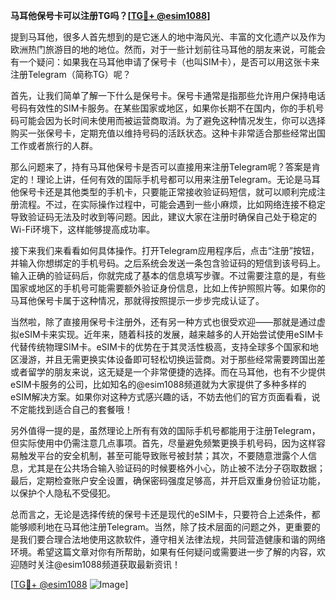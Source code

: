 **马耳他保号卡可以注册TG吗？[[TG💪+ @esim1088](https://t.me/s/esim1088)]**

提到马耳他，很多人首先想到的是它迷人的地中海风光、丰富的文化遗产以及作为欧洲热门旅游目的地的地位。然而，对于一些计划前往马耳他的朋友来说，可能会有一个疑问：如果我在马耳他申请了保号卡（也叫SIM卡），是否可以用这张卡来注册Telegram（简称TG）呢？

首先，让我们简单了解一下什么是保号卡。保号卡通常是指那些允许用户保持电话号码有效性的SIM卡服务。在某些国家或地区，如果你长期不在国内，你的手机号码可能会因为长时间未使用而被运营商取消。为了避免这种情况发生，你可以选择购买一张保号卡，定期充值以维持号码的活跃状态。这种卡非常适合那些经常出国工作或者旅行的人群。

那么问题来了，持有马耳他保号卡是否可以直接用来注册Telegram呢？答案是肯定的！理论上讲，任何有效的国际手机号都可以用来注册Telegram。无论是马耳他保号卡还是其他类型的手机卡，只要能正常接收验证码短信，就可以顺利完成注册流程。不过，在实际操作过程中，可能会遇到一些小麻烦，比如网络连接不稳定导致验证码无法及时收到等问题。因此，建议大家在注册时确保自己处于稳定的Wi-Fi环境下，这样能够提高成功率。

接下来我们来看看如何具体操作。打开Telegram应用程序后，点击“注册”按钮，并输入你想绑定的手机号码。之后系统会发送一条包含验证码的短信到该号码上。输入正确的验证码后，你就完成了基本的信息填写步骤。不过需要注意的是，有些国家或地区的手机号可能需要额外验证身份信息，比如上传护照照片等。如果你的马耳他保号卡属于这种情况，那就得按照提示一步步完成认证了。

当然啦，除了直接用保号卡注册外，还有另一种方式也很受欢迎——那就是通过虚拟eSIM卡来实现。近年来，随着科技的发展，越来越多的人开始尝试使用eSIM卡代替传统物理SIM卡。eSIM卡的优势在于其灵活性极高，支持全球多个国家和地区漫游，并且无需更换实体设备即可轻松切换运营商。对于那些经常需要跨国出差或者留学的朋友来说，这无疑是一个非常便捷的选择。而在马耳他，也有不少提供eSIM卡服务的公司，比如知名的@esim1088频道就为大家提供了多种多样的eSIM解决方案。如果你对这种方式感兴趣的话，不妨去他们的官方页面看看，说不定能找到适合自己的套餐哦！

另外值得一提的是，虽然理论上所有有效的国际手机号都能用于注册Telegram，但实际使用中仍需注意几点事项。首先，尽量避免频繁更换手机号码，因为这样容易触发平台的安全机制，甚至可能导致账号被封禁；其次，不要随意泄露个人信息，尤其是在公共场合输入验证码的时候要格外小心，防止被不法分子窃取数据；最后，定期检查账户安全设置，确保密码强度足够高，并开启双重身份验证功能，以保护个人隐私不受侵犯。

总而言之，无论是选择传统的保号卡还是现代的eSIM卡，只要符合上述条件，都能够顺利地在马耳他注册Telegram。当然，除了技术层面的问题之外，更重要的是我们要合理合法地使用这款软件，遵守相关法律法规，共同营造健康和谐的网络环境。希望这篇文章对你有所帮助，如果有任何疑问或需要进一步了解的内容，欢迎随时关注@esim1088频道获取最新资讯！

[[TG💪+ @esim1088](https://t.me/s/esim1088) ![Image](https://i.postimg.cc/4NQfJmqS/Snipaste-2025-05-13-00-14-12.png)]